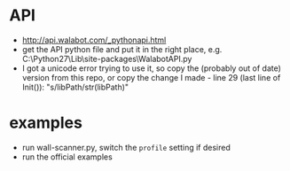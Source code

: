 # API
- http://api.walabot.com/_pythonapi.html
- get the API python file and put it in the right place, e.g. C:\Python27\Lib\site-packages\WalabotAPI.py
- I got a unicode error trying to use it, so copy the (probably out of date) version from this repo, or copy the change I made - line 29 (last line of Init()): "s/libPath/str(libPath)"

# examples
- run wall-scanner.py, switch the `profile` setting if desired
- run the official examples